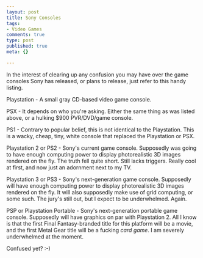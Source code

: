 ```yaml
--- 
layout: post
title: Sony Consoles
tags: 
- Video Games
comments: true
type: post
published: true
meta: {}

---
```

In the interest of clearing up any confusion you may have over the game consoles Sony has released, or plans to release, just refer to this handy listing.

  Playstation - A small gray CD-based video game console.

  PSX - It depends on who you're asking. Either the same thing as was listed above, or a hulking $900 PVR/DVD/game console.

  PS1 - Contrary to popular belief, this is not identical to the Playstation. This is a wacky, cheap, tiny, white console that replaced the Playstation or PSX.

  Playstation 2 or PS2 - Sony's current game console. Supposedly was going to have enough computing power to display photorealistic 3D images rendered on the fly. The truth fell quite short. Still lacks triggers. Really cool at first, and now just an adornment next to my TV.

  Playstation 3 or PS3 - Sony's next-generation game console. Supposedly will have enough computing power to display photorealistic 3D images rendered on the fly. It will also supposedly make use of grid computing, or some such. The jury's still out, but I expect to be underwhelmed. Again.

  PSP or Playstation Portable - Sony's next-generation portable game console. Supposedly will have graphics on par with Playstation 2. All I know is that the first Final Fantasy-branded title for this platform will be a movie, and the first Metal Gear title will be a fucking <i>card game</i>. I am severely underwhelmed at the moment.

  Confused yet? :-)
